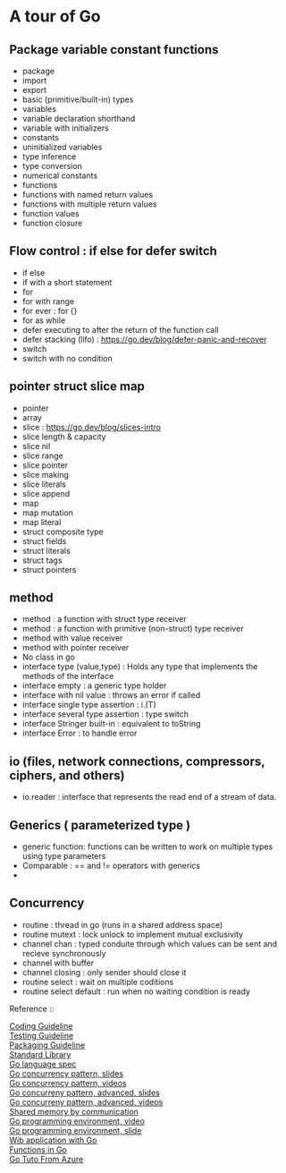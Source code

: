 # A tour of Go

## Package variable constant functions
- package
- import
- export
- basic (primitive/built-in) types
- variables
- variable declaration shorthand  
- variable with initializers
- constants
- uninitialized variables
- type inference
- type conversion
- numerical constants
- functions
- functions with named return values
- functions with multiple return values
- function values
- function closure

## Flow control : if else for defer switch
- if else
- if with a short statement
- for
- for with range
- for ever : for {}
- for as while
- defer executing to after the return of the function call
- defer stacking (lifo) : https://go.dev/blog/defer-panic-and-recover
- switch
- switch with no condition

## pointer struct slice map
- pointer
- array
- slice : https://go.dev/blog/slices-intro
- slice length & capacity
- slice nil
- slice range
- slice pointer
- slice making
- slice literals
- slice append
- map
- map mutation
- map literal
- struct composite type
- struct fields
- struct literals
- struct tags
- struct pointers

## method
- method : a function with struct type receiver
- method : a function with primitive (non-struct) type receiver
- method with value receiver
- method with pointer receiver
- No class in go
- interface type (value,type) : Holds any type that implements the methods of the interface
- interface empty : a generic type holder
- interface with nil value : throws an error if called
- interface single type assertion : i.(T)
- interface several type assertion : type switch
- interface Stringer built-in : equivalent to toString
- interface Error : to handle error

## io (files, network connections, compressors, ciphers, and others)
- io.reader : interface that represents the read end of a stream of data.

## Generics ( parameterized type )
- generic function: functions can be written to work on multiple types using type parameters
- Comparable : == and != operators with generics
- 

## Concurrency
- routine : thread in go (runs in a shared address space)
- routine mutext : lock unlock to implement mutual exclusivity
- channel chan <type> :  typed conduite through which values can be sent and recieve synchronously
- channel with buffer
- channel closing : only sender should close it
- routine select : wait on multiple coditions
- routine select default : run when no waiting condition is ready


Reference ::  

[Coding Guideline](https://go.dev/doc/effective_go)   
[Testing Guideline](https://go.dev/doc/code)   
[Packaging Guideline](https://pkg.go.dev/cmd/go)  
[Standard Library](https://pkg.go.dev/std)  
[Go language spec](https://go.dev/ref/spec)  
[Go concurrency pattern, slides](https://go.dev/talks/2012/concurrency.slide#1)  
[Go concurrency pattern, videos](https://www.youtube.com/watch?v=f6kdp27TYZs)  
[Go concurreny pattern, advanced, slides](https://go.dev/talks/2013/advconc.slide#1)  
[Go concurreny pattern, advanced, videos](https://www.youtube.com/watch?v=QDDwwePbDtw)  
[Shared memory by communication](https://go.dev/doc/codewalk/sharemem/)  
[Go programming environment, video](https://vimeo.com/53221558)  
[Go programming environment, slide](https://go.dev/talks/2012/simple.slide#1)  
[Wib application with Go](https://go.dev/doc/articles/wiki/)  
[Functions in Go](https://go.dev/doc/codewalk/functions/)  
[Go Tuto From Azure](https://learn.microsoft.com/en-us/training/paths/go-first-steps/)




